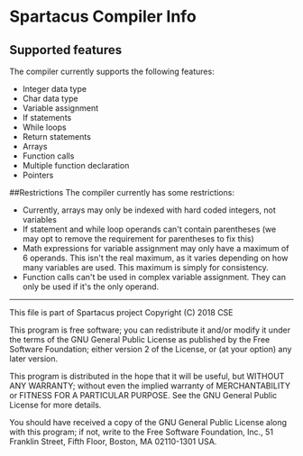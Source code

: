 # Spartacus Compiler Info
## Supported features
The compiler currently supports the following features:

* Integer data type
* Char data type
* Variable assignment
* If statements
* While loops
* Return statements
* Arrays
* Function calls
* Multiple function declaration
* Pointers

##Restrictions
The compiler currently has some restrictions:

* Currently, arrays may only be indexed with hard coded integers, not variables
* If statement and while loop operands can't contain parentheses (we may opt to remove the requirement
for parentheses to fix this)
* Math expressions for variable assignment may only have a maximum of 6 operands. This isn't the real 
maximum, as it varies depending on how many variables are used. This maximum is simply for consistency.
* Function calls can't be used in complex variable assignment. They can only be used if it's the only operand.


- - -
This file is part of Spartacus project
Copyright (C) 2018  CSE

This program is free software; you can redistribute it and/or modify
it under the terms of the GNU General Public License as published by
the Free Software Foundation; either version 2 of the License, or
(at your option) any later version.

This program is distributed in the hope that it will be useful,
but WITHOUT ANY WARRANTY; without even the implied warranty of
MERCHANTABILITY or FITNESS FOR A PARTICULAR PURPOSE.  See the
GNU General Public License for more details.

You should have received a copy of the GNU General Public License along
with this program; if not, write to the Free Software Foundation, Inc.,
51 Franklin Street, Fifth Floor, Boston, MA 02110-1301 USA.